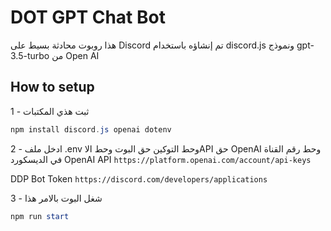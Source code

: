 #  DOT GPT Chat Bot

هذا روبوت محادثة بسيط على Discord تم إنشاؤه باستخدام discord.js ونموذج gpt-3.5-turbo من Open AI


## How to setup

1 - ثبت هذي المكتبات
```powershell
npm install discord.js openai dotenv
```

2 - ادخل ملف .env وحط التوكين حق البوت وحط الاAPI حق OpenAI  وحط رقم القناة في الديسكورد 
OpenAI API ```https://platform.openai.com/account/api-keys```

DDP Bot Token ```https://discord.com/developers/applications```


3 - شغل البوت بالامر هذا 
```powershell
npm run start
```
